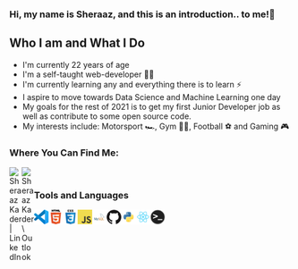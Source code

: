 ### Hi, my name is Sheraaz, and this is an introduction.. to me!👋

## Who I am and What I Do
- I'm currently 22 years of age
- I'm a self-taught web-developer 👨‍🎓
- I'm currently learning any and everything there is to learn ⚡
- I aspire to move towards Data Science and Machine Learning one day 
- My goals for the rest of 2021 is to get my first Junior Developer job as well as contribute to some open source code.
- My interests include: Motorsport 🏎️, Gym 🏋️‍♂️, Football ⚽ and Gaming 🎮

### Where You Can Find Me:


[<img align="left" alt="Sheraaz Kader | LinkedIn " width="22px" src="https://cdn.jsdelivr.net/npm/simple-icons@v3/icons/linkedin.svg"/>][linkedin]

[<img align="left" alt="Sheraaz Kader\ Outlook " width="22px" src="https://cdn.jsdelivr.net/npm/simple-icons@3.13.0/icons/microsoftoutlook.svg"/>][outlook]



<br />

### Tools and Languages

<img align="left" alt="Visual Studio Code" width="26px" src="https://raw.githubusercontent.com/github/explore/80688e429a7d4ef2fca1e82350fe8e3517d3494d/topics/visual-studio-code/visual-studio-code.png" />
<img align="left" alt="HTML5" width="26px" src="https://raw.githubusercontent.com/github/explore/80688e429a7d4ef2fca1e82350fe8e3517d3494d/topics/html/html.png" />
<img align="left" alt="CSS3" width="26px" src="https://raw.githubusercontent.com/github/explore/80688e429a7d4ef2fca1e82350fe8e3517d3494d/topics/css/css.png" />
<img align="left" alt="JavaScript" width="26px" src="https://raw.githubusercontent.com/github/explore/80688e429a7d4ef2fca1e82350fe8e3517d3494d/topics/javascript/javascript.png" />
<img align="left" alt="MySQL" width="26px" src="https://raw.githubusercontent.com/github/explore/80688e429a7d4ef2fca1e82350fe8e3517d3494d/topics/mysql/mysql.png" />
<img align="left" alt="GitHub" width="26px" src="https://raw.githubusercontent.com/github/explore/78df643247d429f6cc873026c0622819ad797942/topics/github/github.png" />
<img align="left" alt="GitHub" width="26px" src="https://raw.githubusercontent.com/github/explore/78df643247d429f6cc873026c0622819ad797942/topics/python/python.png" />
<img align="left" alt="React" width="26px" src="https://raw.githubusercontent.com/github/explore/80688e429a7d4ef2fca1e82350fe8e3517d3494d/topics/react/react.png" />
<img align="left" alt="Terminal" width="26px" src="https://raw.githubusercontent.com/github/explore/80688e429a7d4ef2fca1e82350fe8e3517d3494d/topics/terminal/terminal.png" />


<br /><br />



[twitter]: https://twitter.com/sh3r44z
[linkedin]: https://linkedin.com/in/sheraaz-kader-8abb7620a/
[outlook]: mailto:sheraaz.kader@outlook.com
